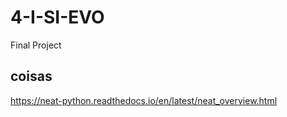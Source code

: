 # 4-I-SI-EVO
Final Project


## coisas

https://neat-python.readthedocs.io/en/latest/neat_overview.html